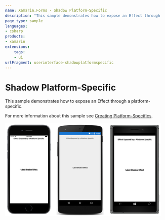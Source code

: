 ```yaml
---
name: Xamarin.Forms - Shadow Platform-Specific
description: "This sample demonstrates how to expose an Effect through a platform-specific (UI)"
page_type: sample
languages:
- csharp
products:
- xamarin
extensions:
    tags:
    - ui
urlFragment: userinterface-shadowplatformspecific
---
```

# Shadow Platform-Specific

This sample demonstrates how to expose an Effect through a platform-specific.

For more information about this sample see [Creating Platform-Specifics](https://docs.microsoft.com/xamarin/xamarin-forms/platform/platform-specifics/).

![Shadow Platform-Specific application screenshot](Screenshots/01All.png "Shadow Platform-Specific application screenshot")

